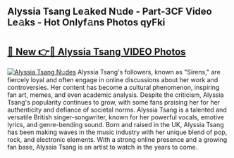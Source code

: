 ## Alyssia Tsang Le𝚊ked N𝚞de - Part-3CF Video Le𝚊ks - Hot Onlyf𝚊ns Photos qyFki

# <h2><a href="http://ab46890.deff.icu/?id=Alyssia+Tsang">🔗 New 👉🔴 Alyssia Tsang VIDEO Photos</a></h2>

[![Alyssia Tsang N𝚞des](https://i.imgur.com/rIISA9y.gif)](http://ab46890.deff.icu/?id=Alyssia+Tsang)
Alyssia Tsang's followers, known as "Sirens," are fiercely loyal and often engage in online discussions about her work and controversies. Her content has become a cultural phenomenon, inspiring fan art, memes, and even academic analysis. Despite the criticism, Alyssia Tsang's popularity continues to grow, with some fans praising her for her authenticity and defiance of societal norms. Alyssia Tsang is a talented and versatile British singer-songwriter, known for her powerful vocals, emotive lyrics, and genre-bending sound. Born and raised in the UK, Alyssia Tsang has been making waves in the music industry with her unique blend of pop, rock, and electronic elements. With a strong online presence and a growing fan base, Alyssia Tsang is an artist to watch in the years to come.
